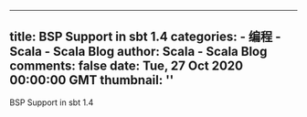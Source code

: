
---
title: BSP Support in sbt 1.4
categories: 
    - 编程
    - Scala - Scala Blog
author: Scala - Scala Blog
comments: false
date: Tue, 27 Oct 2020 00:00:00 GMT
thumbnail: ''
---

<div>   
BSP Support in sbt 1.4  
</div>
            